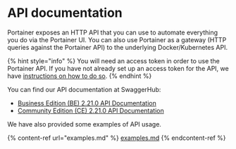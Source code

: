 # API documentation

Portainer exposes an HTTP API that you can use to automate everything you do via the Portainer UI. You can also use Portainer as a gateway (HTTP queries against the Portainer API) to the underlying Docker/Kubernetes API.

{% hint style="info" %}
You will need an access token in order to use the Portainer API. If you have not already set up an access token for the API, we have [instructions on how to do so](access.md).
{% endhint %}

You can find our API documentation at SwaggerHub:

* [Business Edition (BE) 2.21.0 API Documentation](https://app.swaggerhub.com/apis/portainer/portainer-ee/2.21.0)
* [Community Edition (CE) 2.21.0 API Documentation](https://app.swaggerhub.com/apis/portainer/portainer-ce/2.21.o)

We have also provided some examples of API usage.

{% content-ref url="examples.md" %}
[examples.md](examples.md)
{% endcontent-ref %}

